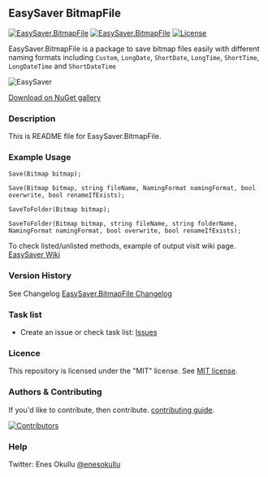 ## EasySaver BitmapFile
[![EasySaver.BitmapFile](https://img.shields.io/nuget/v/EasySaver.BitmapFile.svg)](https://www.nuget.org/packages/EasySaver.BitmapFile/) [![EasySaver.BitmapFile](https://img.shields.io/nuget/dt/EasySaver.BitmapFile.svg)](https://www.nuget.org/packages/EasySaver.BitmapFile/) [![License](https://img.shields.io/github/license/meokullu/EasySaver.svg)](https://github.com/meokullu/EasySaver/blob/master/LICENSE)

EasySaver.BitmapFile is a package to save bitmap files easily with different naming formats including `Custom`, `LongDate`, `ShortDate`, `LongTime`, `ShortTime`, `LongDateTime` and `ShortDateTime`

![EasySaver](https://github.com/meokullu/EasySaver/assets/4971757/830f74f1-eab8-44eb-9211-ed61c11074df)

[Download on NuGet gallery](https://www.nuget.org/packages/EasySaver.BitmapFile/)

### Description

This is README file for EasySaver.BitmapFile.

### Example Usage
```
Save(Bitmap bitmap);
```
```
Save(Bitmap bitmap, string fileName, NamingFormat namingFormat, bool overwrite, bool renameIfExists);
```
```
SaveToFolder(Bitmap bitmap);
```
```
SaveToFolder(Bitmap bitmap, string fileName, string folderName, NamingFormat namingFormat, bool overwrite, bool renameIfExists);
```

To check listed/unlisted methods, example of output visit wiki page. [EasySaver Wiki](https://github.com/meokullu/EasySaver/wiki)

### Version History
See Changelog [EasySaver.BitmapFile Changelog](https://github.com/meokullu/EasySaver/blob/master/EasySaver.BitmapFile/CHANGELOG.md)

### Task list
* Create an issue or check task list: [Issues](https://github.com/meokullu/EasySaver/issues)

### Licence
This repository is licensed under the "MIT" license. See [MIT license](https://github.com/meokullu/EasySaver/blob/master/LICENSE).

### Authors & Contributing

If you'd like to contribute, then contribute. [contributing guide](https://github.com/meokullu/EasySaver/blob/master/LICENSE).

[![Contributors](https://contrib.rocks/image?repo=meokullu/EasySaver)](https://github.com/meokullu/EasySaver/graphs/contributors)

### Help
Twitter: Enes Okullu [@enesokullu](https://twitter.com/EnesOkullu)
